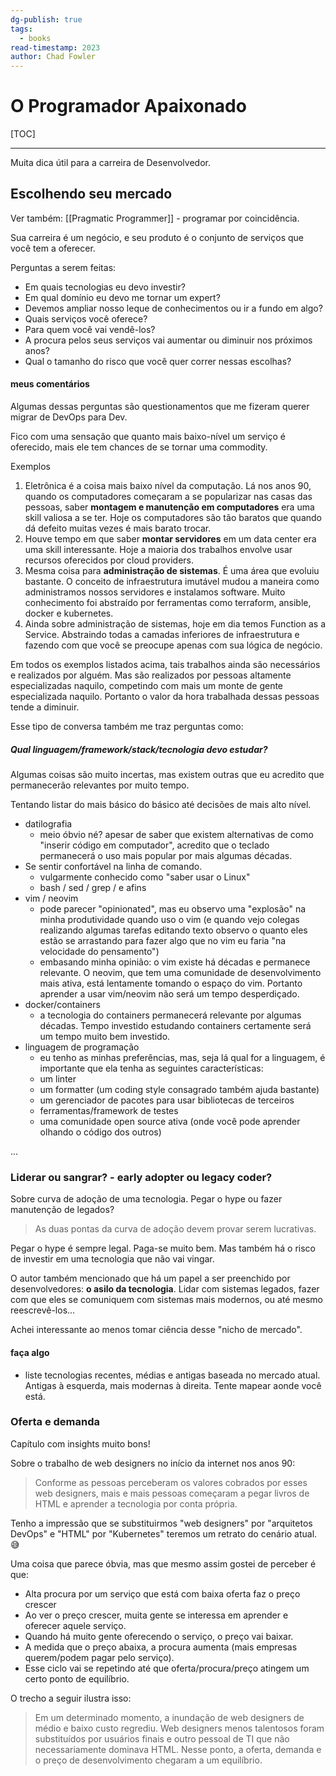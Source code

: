 ```yaml
---
dg-publish: true
tags:
  - books
read-timestamp: 2023
author: Chad Fowler
---
```


# O Programador Apaixonado

[TOC]

---

Muita dica útil para a carreira de Desenvolvedor.

## Escolhendo seu mercado

Ver também: [[Pragmatic Programmer]] - programar por coincidência.

Sua carreira é um negócio, e seu produto é o conjunto de serviços que você tem a oferecer.

Perguntas a serem feitas:

- Em quais tecnologias eu devo investir?
- Em qual domínio eu devo me tornar um expert?
- Devemos ampliar nosso leque de conhecimentos ou ir a fundo em algo?
- Quais serviços você oferece?
- Para quem você vai vendê-los?
- A procura pelos seus serviços vai aumentar ou diminuir nos próximos anos?
- Qual o tamanho do risco que você quer correr nessas escolhas?

#### meus comentários

Algumas dessas perguntas são questionamentos que me fizeram querer migrar de DevOps para Dev.

Fico com uma sensação que quanto mais baixo-nível um serviço é oferecido, mais ele tem chances de se tornar uma commodity.

Exemplos

1. Eletrônica é a coisa mais baixo nível da computação. Lá nos anos 90, quando os computadores começaram a se popularizar nas casas das pessoas, saber **montagem e manutenção em computadores** era uma skill valiosa a se ter. Hoje os computadores são tão baratos que quando dá defeito muitas vezes é mais barato trocar.
2. Houve tempo em que saber **montar servidores** em um data center era uma skill interessante. Hoje a maioria dos trabalhos envolve usar recursos oferecidos por cloud providers.
3. Mesma coisa para **administração de sistemas**. É uma área que evoluiu bastante. O conceito de infraestrutura imutável mudou a maneira como administramos nossos servidores e instalamos software. Muito conhecimento foi abstraído por ferramentas como terraform, ansible, docker e kubernetes.
4. Ainda sobre administração de sistemas, hoje em dia temos Function as a Service. Abstraindo todas a camadas inferiores de infraestrutura e fazendo com que você se preocupe apenas com sua lógica de negócio.

Em todos os exemplos listados acima, tais trabalhos ainda são necessários e realizados por alguém. Mas são realizados por pessoas altamente especializadas naquilo, competindo com mais um monte de gente especializada naquilo. Portanto o valor da hora trabalhada dessas pessoas tende a diminuir.

Esse tipo de conversa também me traz perguntas como:

##### Qual linguagem/framework/stack/tecnologia devo estudar?

Algumas coisas são muito incertas, mas existem outras que eu acredito que permanecerão relevantes por muito tempo.

Tentando listar do mais básico do básico até decisões de mais alto nível.

- datilografia
    - meio óbvio né? apesar de saber que existem alternativas de como "inserir código em computador", acredito que o teclado permanecerá o uso mais popular por mais algumas décadas.
- Se sentir confortável na linha de comando.
    - vulgarmente conhecido como "saber usar o Linux"
    - bash / sed / grep / e afins
- vim / neovim
    - pode parecer "opinionated", mas eu observo uma "explosão" na minha produtividade quando uso o vim (e quando vejo colegas realizando algumas tarefas editando texto observo o quanto eles estão se arrastando para fazer algo que no vim eu faria "na velocidade do pensamento")
    - embasando minha opinião: o vim existe há décadas e permanece relevante. O neovim, que tem uma comunidade de desenvolvimento mais ativa, está lentamente tomando o espaço do vim. Portanto aprender a usar vim/neovim não será um tempo desperdiçado.
- docker/containers
    - a tecnologia do containers permanecerá relevante por algumas décadas. Tempo investido estudando containers certamente será um tempo muito bem investido.
- linguagem de programação
    - eu tenho as minhas preferências, mas, seja lá qual for a linguagem, é importante que ela tenha as seguintes características:
    - um linter
    - um formatter (um coding style consagrado também ajuda bastante)
    - um gerenciador de pacotes para usar bibliotecas de terceiros
    - ferramentas/framework de testes
    - uma comunidade open source ativa (onde você pode aprender olhando o código dos outros)

...


### Liderar ou sangrar? - early adopter ou legacy coder?

Sobre curva de adoção de uma tecnologia. Pegar o hype ou fazer manutenção de legados?

> As duas pontas da curva de adoção devem provar serem lucrativas.

Pegar o hype é sempre legal. Paga-se muito bem. Mas também há o risco de investir em uma tecnologia que não vai vingar.

O autor também mencionado que há um papel a ser preenchido por desenvolvedores: **o asilo da tecnologia**. Lidar com sistemas legados, fazer com que eles se comuniquem com sistemas mais modernos, ou até mesmo reescrevê-los...

Achei interessante ao menos tomar ciência desse "nicho de mercado".


#### faça algo

- liste tecnologias recentes, médias e antigas baseada no mercado atual. Antigas à esquerda, mais modernas à direita. Tente mapear aonde você está.


### Oferta e demanda

Capítulo com insights muito bons!

Sobre o trabalho de web designers no início da internet nos anos 90:

> Conforme as pessoas perceberam os valores cobrados por esses web designers, mais e mais pessoas começaram a pegar livros de HTML e aprender a tecnologia por conta própria.

Tenho a impressão que se substituirmos "web designers" por "arquitetos DevOps" e "HTML" por "Kubernetes" teremos um retrato do cenário atual. 😅

Uma coisa que parece óbvia, mas que mesmo assim gostei de perceber é que:

- Alta procura por um serviço que está com baixa oferta faz o preço crescer
- Ao ver o preço crescer, muita gente se interessa em aprender e oferecer aquele serviço.
- Quando há muito gente oferecendo o serviço, o preço vai baixar.
- A medida que o preço abaixa, a procura aumenta (mais empresas querem/podem pagar pelo serviço).
- Esse ciclo vai se repetindo até que oferta/procura/preço atingem um certo ponto de equilíbrio.

O trecho a seguir ilustra isso:

> Em um determinado momento, a inundação de web designers de médio e baixo custo regrediu. Web designers menos talentosos foram substituídos por usuários finais e outro pessoal de TI que não necessariamente dominava HTML. Nesse ponto, a oferta, demanda e o preço de desenvolvimento chegaram a um equilíbrio.



